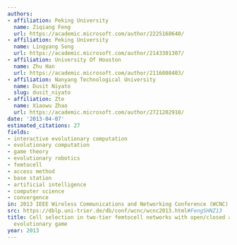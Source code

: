 ```yaml
---
authors:
- affiliation: Peking University
  name: Ziqiang Feng
  url: https://academic.microsoft.com/author/2225168640/
- affiliation: Peking University
  name: Lingyang Song
  url: https://academic.microsoft.com/author/2143301307/
- affiliation: University Of Houston
  name: Zhu Han
  url: https://academic.microsoft.com/author/2116008403/
- affiliation: Nanyang Technological University
  name: Dusit Niyato
  slug: dusit_niyato
- affiliation: Zte
  name: Xiaowu Zhao
  url: https://academic.microsoft.com/author/2721202918/
date: '2013-04-07'
estimated_citations: 27
fields:
- interactive evolutionary computation
- evolutionary computation
- game theory
- evolutionary robotics
- femtocell
- access method
- base station
- artificial intelligence
- computer science
- convergence
in: 2013 IEEE Wireless Communications and Networking Conference (WCNC)
src: https://dblp.uni-trier.de/db/conf/wcnc/wcnc2013.html#FengSHNZ13
title: Cell selection in two-tier femtocell networks with open/closed access using
  evolutionary game
year: 2013
---
```

